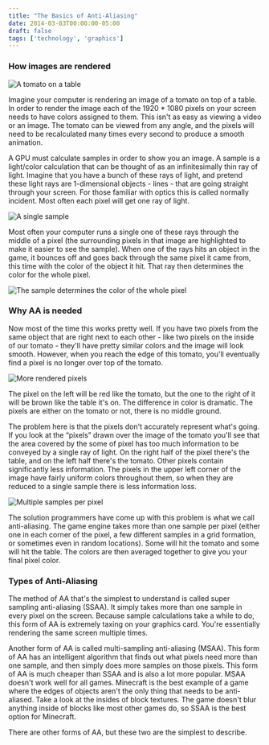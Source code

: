 ```yaml
---
title: "The Basics of Anti-Aliasing"
date: 2014-03-03T00:00:00-05:00
draft: false
tags: ['technology', 'graphics']
---
```


### How images are rendered

![A tomato on a table](/image/aa/antialiasing-1.png)

Imagine your computer is rendering an image of a tomato on top of a table. In order to render the image each of the 1920 \* 1080 pixels on your screen needs to have colors assigned to them. This isn't as easy as viewing a video or an image. The tomato can be viewed from any angle, and the pixels will need to be recalculated many times every second to produce a smooth animation.

A GPU must calculate samples in order to show you an image. A sample is a light/color calculation that can be thought of as an infinitesimally thin ray of light. Imagine that you have a bunch of these rays of light, and pretend these light rays are 1-dimensional objects - lines - that are going straight through your screen. For those familiar with optics this is called normally incident. Most often each pixel will get one ray of light.

![A single sample](/image/aa/antialiasing-2.png)

Most often your computer runs a single one of these rays through the middle of a pixel (the surrounding pixels in that image are highlighted to make it easier to see the sample). When one of the rays hits an object in the game, it bounces off and goes back through the same pixel it came from, this time with the color of the object it hit. That ray then determines the color for the whole pixel.

![The sample determines the color of the whole pixel](/blog/image/aa/antialiasing-3.png)

### Why AA is needed

Now most of the time this works pretty well. If you have two pixels from the same object that are right next to each other - like two pixels on the inside of our tomato - they'll have pretty similar colors and the image will look smooth. However, when you reach the edge of this tomato, you'll eventually find a pixel is no longer over top of the tomato.

![More rendered pixels](/blog/image/aa/antialiasing-4.png)

The pixel on the left will be red like the tomato, but the one to the right of it will be brown like the table it's on. The difference in color is dramatic. The pixels are either on the tomato or not, there is no middle ground.

The problem here is that the pixels don't accurately represent what's going. If you look at the “pixels” drawn over the image of the tomato you'll see that the area covered by the some of pixel has too much information to be conveyed by a single ray of light. On the right half of the pixel there's the table, and on the left half there's the tomato. Other pixels contain significantly less information. The pixels in the upper left corner of the image have fairly uniform colors throughout them, so when they are reduced to a single sample there is less information loss.

![Multiple samples per pixel](/blog/image/aa/antialiasing-5.png)

The solution programmers have come up with this problem is what we call anti-aliasing. The game engine takes more than one sample per pixel (either one in each corner of the pixel, a few different samples in a grid formation, or sometimes even in random locations). Some will hit the tomato and some will hit the table. The colors are then averaged together to give you your final pixel color.

### Types of Anti-Aliasing

The method of AA that's the simplest to understand is called super sampling anti-aliasing (SSAA). It simply takes more than one sample in every pixel on the screen. Because sample calculations take a while to do, this form of AA is extremely taxing on your graphics card. You're essentially rendering the same screen multiple times.

Another form of AA is called multi-sampling anti-aliasing (MSAA). This form of AA has an intelligent algorithm that finds out what pixels need more than one sample, and then simply does more samples on those pixels. This form of AA is much cheaper than SSAA and is also a lot more popular. MSAA doesn't work well for all games. Minecraft is the best example of a game where the edges of objects aren't the only thing that needs to be anti-aliased. Take a look at the insides of block textures. The game doesn't blur anything inside of blocks like most other games do, so SSAA is the best option for Minecraft.

There are other forms of AA, but these two are the simplest to describe.